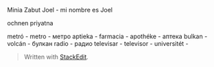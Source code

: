 
Minia Zabut Joel - mi nombre es Joel

ochnen priyatna 

metró - metro - метро
aptieka - farmacia - apothéke -  аптека
bulkan  - volcán - булкан
radio - радио
televisar - televisor - 
universitét - 

> Written with [StackEdit](https://stackedit.io/).
<!--stackedit_data:
eyJoaXN0b3J5IjpbLTE4NzgzNjkyNDAsNTEwMDk2NjM4LC0xNj
czNzUyNzc5LDczMDk5ODExNl19
-->